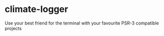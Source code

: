 # climate-logger
Use your best friend for the terminal with your favourite PSR-3 compatible projects
